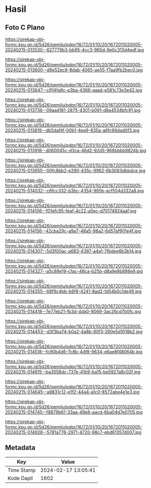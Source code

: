# Hasil

## Foto C Plano

https://sirekap-obj-formc.kpu.go.id/5d26/pemilu/pdpr/16/72/01/10/20/1672011020005-20240215-013530--627779b3-bb95-4cc3-965d-9e0c313d4edf.jpg

https://sirekap-obj-formc.kpu.go.id/5d26/pemilu/pdpr/16/72/01/10/20/1672011020005-20240215-013600--d9e52ec8-8dab-4065-ae55-f7aa9fb2bec0.jpg

https://sirekap-obj-formc.kpu.go.id/5d26/pemilu/pdpr/16/72/01/10/20/1672011020005-20240215-013647--c914fa9c-e3ba-4366-aaad-e581c73e3e42.jpg

https://sirekap-obj-formc.kpu.go.id/5d26/pemilu/pdpr/16/72/01/10/20/1672011020005-20240215-013736--09aad181-2875-4301-b091-d8a4534bfc91.jpg

https://sirekap-obj-formc.kpu.go.id/5d26/pemilu/pdpr/16/72/01/10/20/1672011020005-20240215-013819--db5daf4f-00b1-4ee9-835a-a6fc66dad0f3.jpg

https://sirekap-obj-formc.kpu.go.id/5d26/pemilu/pdpr/16/72/01/10/20/1672011020005-20240215-013918--d060045c-d3ca-46d2-92d5-968bbbb9824b.jpg

https://sirekap-obj-formc.kpu.go.id/5d26/pemilu/pdpr/16/72/01/10/20/1672011020005-20240215-013955--00fc8bb2-e290-435c-9962-6b3063dbbdce.jpg

https://sirekap-obj-formc.kpu.go.id/5d26/pemilu/pdpr/16/72/01/10/20/1672011020005-20240215-014032--c6fcc332-b3bc-4354-995b-acf554d332a8.jpg

https://sirekap-obj-formc.kpu.go.id/5d26/pemilu/pdpr/16/72/01/10/20/1672011020005-20240215-014106--f01efc95-feaf-4c22-a5ec-d70174924aaf.jpg

https://sirekap-obj-formc.kpu.go.id/5d26/pemilu/pdpr/16/72/01/10/20/1672011020005-20240215-014156--42cba29c-a9a7-48a5-98a2-6d57af901e4f.jpg

https://sirekap-obj-formc.kpu.go.id/5d26/pemilu/pdpr/16/72/01/10/20/1672011020005-20240215-014307--5d3f00ac-a683-4397-a4a1-7fbdee6b3b14.jpg

https://sirekap-obj-formc.kpu.go.id/5d26/pemilu/pdpr/16/72/01/10/20/1672011020005-20240215-014327--a5c88e19-c1ac-48ca-b25b-d8a9e8b886e9.jpg

https://sirekap-obj-formc.kpu.go.id/5d26/pemilu/pdpr/16/72/01/10/20/1672011020005-20240215-014355--68f9c4bb-b6f8-4241-8ad2-fd54b0c1de49.jpg

https://sirekap-obj-formc.kpu.go.id/5d26/pemilu/pdpr/16/72/01/10/20/1672011020005-20240215-014418--7e77eb21-fb3d-4da0-8069-3ac26cd7b0fc.jpg

https://sirekap-obj-formc.kpu.go.id/5d26/pemilu/pdpr/16/72/01/10/20/1672011020005-20240215-014453--d3f3ba74-b0a2-4a8b-80f3-260e5d1018b2.jpg

https://sirekap-obj-formc.kpu.go.id/5d26/pemilu/pdpr/16/72/01/10/20/1672011020005-20240215-014518--fc90b4d6-7c8b-4df8-9634-e6ae8f48064b.jpg

https://sirekap-obj-formc.kpu.go.id/5d26/pemilu/pdpr/16/72/01/10/20/1672011020005-20240215-014615--ba3558dc-737e-41b9-ba15-be5927a8c02f.jpg

https://sirekap-obj-formc.kpu.go.id/5d26/pemilu/pdpr/16/72/01/10/20/1672011020005-20240215-014645--a9831c12-e1f2-44a4-a1c0-8572abe4e1e3.jpg

https://sirekap-obj-formc.kpu.go.id/5d26/pemilu/pdpr/16/72/01/10/20/1672011020005-20240215-014745--f8879b61-33aa-49e8-aacd-6ba04d7e0705.jpg

https://sirekap-obj-formc.kpu.go.id/5d26/pemilu/pdpr/16/72/01/10/20/1672011020005-20240215-014928--5781a776-2971-4720-98c7-ebd61357d007.jpg


## Metadata

| Key        | Value               |
| ---------- | ------------------- |
| Time Stamp | 2024-02-17 13:05:41 |
| Kode Dapil | 1602                |



